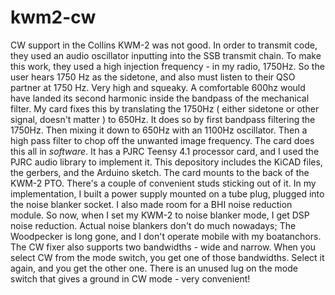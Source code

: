 # kwm2-cw
CW support in the Collins KWM-2 was not good.  In order to transmit code, they used an audio oscillator inputting into the SSB transmit chain.  To make this work, they used a high injection frequency - in my radio, 1750Hz.  So the user hears 1750 Hz as the sidetone, and also must listen to their QSO partner at 1750 Hz.  Very high and squeaky.  A comfortable 600hz would have landed its second harmonic inside the bandpass of the mechanical filter.
My card fixes this by translating the 1750Hz ( either sidetone or other signal, doesn't matter ) to 650Hz.  It does so by first bandpass filtering the 1750Hz.  Then mixing it down to 650Hz with an 1100Hz oscillator.  Then a high pass filter to chop off the unwanted image frequency.  The card does this all in *software*.  It has a PJRC Teensy 4.1 processor card, and I used the PJRC audio library to implement it.
This depository includes the KiCAD files, the gerbers, and the Arduino sketch.
The card mounts to the back of the KWM-2 PTO.  There's a couple of convenient studs sticking out of it.
In my implementation, I built a power supply mounted on a tube plug, plugged into the noise blanker socket.
I also made room for a BHI noise reduction module.  So now, when I set my KWM-2 to noise blanker mode, I get DSP noise reduction.  Actual noise blankers don't do much nowadays;  The Woodpecker is long gone, and I don't operate mobile with my boatanchors.
The CW fixer also supports two bandwidths - wide and narrow.  When you select CW from the mode switch, you get one of those bandwidths.  Select it again, and you get the other one.
There is an unused lug on the mode switch that gives a ground in CW mode - very convenient!
